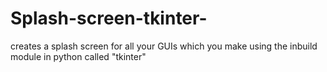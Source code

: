 # Splash-screen-tkinter-
creates a splash screen for all your GUIs which you make using the inbuild module in python called  "tkinter"
